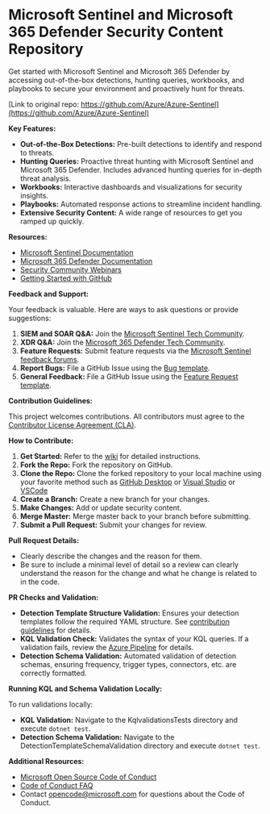 # Microsoft Sentinel and Microsoft 365 Defender Security Content Repository

Get started with Microsoft Sentinel and Microsoft 365 Defender by accessing out-of-the-box detections, hunting queries, workbooks, and playbooks to secure your environment and proactively hunt for threats. 

[Link to original repo: https://github.com/Azure/Azure-Sentinel](https://github.com/Azure/Azure-Sentinel)

**Key Features:**

*   **Out-of-the-Box Detections:** Pre-built detections to identify and respond to threats.
*   **Hunting Queries:**  Proactive threat hunting with Microsoft Sentinel and Microsoft 365 Defender. Includes advanced hunting queries for in-depth threat analysis.
*   **Workbooks:**  Interactive dashboards and visualizations for security insights.
*   **Playbooks:**  Automated response actions to streamline incident handling.
*   **Extensive Security Content:** A wide range of resources to get you ramped up quickly.

**Resources:**

*   [Microsoft Sentinel Documentation](https://go.microsoft.com/fwlink/?linkid=2073774&clcid=0x409)
*   [Microsoft 365 Defender Documentation](https://docs.microsoft.com/microsoft-365/security/defender/microsoft-365-defender?view=o365-worldwide)
*   [Security Community Webinars](https://aka.ms/securitywebinars)
*   [Getting Started with GitHub](https://help.github.com/en#dotcom)

**Feedback and Support:**

Your feedback is valuable. Here are ways to ask questions or provide suggestions:

1.  **SIEM and SOAR Q&A:**  Join the [Microsoft Sentinel Tech Community](https://techcommunity.microsoft.com/t5/microsoft-sentinel/bd-p/MicrosoftSentinel).
2.  **XDR Q&A:** Join the [Microsoft 365 Defender Tech Community](https://techcommunity.microsoft.com/t5/microsoft-365-defender/bd-p/MicrosoftThreatProtection).
3.  **Feature Requests:**  Submit feature requests via the [Microsoft Sentinel feedback forums](https://feedback.azure.com/d365community/forum/37638d17-0625-ec11-b6e6-000d3a4f07b8).
4.  **Report Bugs:** File a GitHub Issue using the [Bug template](https://github.com/Azure/Azure-Sentinel/issues/new?assignees=&labels=&template=bug_report.md&title=).
5.  **General Feedback:** File a GitHub Issue using the [Feature Request template](https://github.com/Azure/Azure-Sentinel/issues/new?assignees=&labels=&template=feature_request.md&title=).

**Contribution Guidelines:**

This project welcomes contributions.  All contributors must agree to the [Contributor License Agreement (CLA)](https://cla.microsoft.com).

**How to Contribute:**

1.  **Get Started:**  Refer to the [wiki](https://aka.ms/threathunters) for detailed instructions.
2.  **Fork the Repo:** Fork the repository on GitHub.
3.  **Clone the Repo:**  Clone the forked repository to your local machine using your favorite method such as [GitHub Desktop](https://docs.github.com/en/desktop/overview/getting-started-with-github-desktop) or [Visual Studio](https://visualstudio.microsoft.com/vs/) or [VSCode](https://code.visualstudio.com/?wt.mc_id=DX_841432)
4.  **Create a Branch:** Create a new branch for your changes.
5.  **Make Changes:**  Add or update security content.
6.  **Merge Master:** Merge master back to your branch before submitting.
7.  **Submit a Pull Request:**  Submit your changes for review.

**Pull Request Details:**

*   Clearly describe the changes and the reason for them.
*   Be sure to include a minimal level of detail so a review can clearly understand the reason for the change and what he change is related to in the code.

**PR Checks and Validation:**

*   **Detection Template Structure Validation:**  Ensures your detection templates follow the required YAML structure.  See [contribution guidelines](https://github.com/Azure/Azure-Sentinel/wiki/Contribute-to-Sentinel-GitHub-Community-of-Queries#now-onto-the-how) for details.
*   **KQL Validation Check:**  Validates the syntax of your KQL queries. If a validation fails, review the [Azure Pipeline](.github/Media/Azurepipeline.png) for details.
*   **Detection Schema Validation:**  Automated validation of detection schemas, ensuring frequency, trigger types, connectors, etc. are correctly formatted.

**Running KQL and Schema Validation Locally:**

To run validations locally:

*   **KQL Validation:**  Navigate to the KqlvalidationsTests directory and execute `dotnet test`.
*   **Detection Schema Validation:** Navigate to the DetectionTemplateSchemaValidation directory and execute `dotnet test`.

**Additional Resources:**

*   [Microsoft Open Source Code of Conduct](https://opensource.microsoft.com/codeofconduct/)
*   [Code of Conduct FAQ](https://opensource.microsoft.com/codeofconduct/faq/)
*   Contact [opencode@microsoft.com](mailto:opencode@microsoft.com) for questions about the Code of Conduct.
